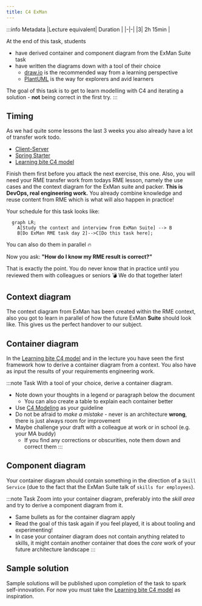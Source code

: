 ```yaml
---
title: C4 ExMan
---
```


:::info Metadata
|Lecture equivalent| Duration |
|-|-|
|3| 2h 15min |

At the end of this task, students

* have derived container and component diagram from the ExMan Suite task
* have written the diagrams down with a tool of their choice
  - [draw.io](https://app.diagrams.net/) is the recommended way from a learning perspective
  - [PlantUML](/docs/tools/plantuml) is the way for explorers and avid learners

The goal of this task is to get to learn modelling with C4 and iterating a solution - **not** being correct in the first try.
:::

## Timing
As we had quite some lessons the last 3 weeks you also already have a lot of transfer work todo.

- [Client-Server](client-server)
- [Spring Starter](spring-starter)
- [Learning bite C4 model](bites/c4-model)

Finish them first before you attack the next exercise, this one. Also, you will need your RME transfer work from todays RME lesson, namely the use cases and the context diagram for the ExMan suite and packer. **This is DevOps, real engineering work.** You already combine knowledge and reuse content from RME which is what will also happen in practice! 

Your schedule for this task looks like:

```mermaid
  graph LR;
    A[Study the context and interview from ExMan Suite] --> B
    B[Do ExMan RME task day 2]-->C[Do this task here];
```
You can also do them in parallel 🔥

Now you ask: **"How do I know my RME result is correct?"**

That is exactly the point. You do never know that in practice until you reviewed them with colleagues or seniors 💣 We do that together later!

## Context diagram
The context diagram from ExMan has been created within the RME context, also you got to learn in parallel of how the future ExMan **Suite** should look like. This gives us the perfect handover to our subject.

## Container diagram
In the [Learning bite C4 model](bites/c4-model) and in the lecture you have seen the first framework how to derive a container diagram from a context. You also have as input the results of your requirements engineering work.

:::note Task
With a tool of your choice, derive a container diagram.

- Note down your thoughts in a legend or paragraph below the document
  + You can also create a table to explain each container better
- Use [C4 Modeling](/docs/techniques/c4-modeling) as your guideline
- Do not be afraid to _make a mistake_ - never is an architecture **wrong**, there is just always room for improvement
- Maybe challenge your draft with a colleague at work or in school (e.g. your MA buddy)
  + If you find any corrections or obscurities, note them down and correct them
:::

## Component diagram

Your container diagram should contain something in the direction of a `Skill Service` (due to the fact that the ExMan Suite talk of `skills for employees`).

:::note Task
Zoom into your container diagram, preferably into the _skill area_ and try to derive a component diagram from it.

- Same bullets as for the container diagram apply
- Read the goal of this task again if you feel played, it is about tooling and experimenting!
- In case your container diagram does not contain anything related to skills, it might contain another container that does the _core_ work of your future architecture landscape
:::

## Sample solution

Sample solutions will be published upon completion of the task to spark self-innovation. For now you must take the [Learning bite C4 model](bites/c4-model) as inspiration.
